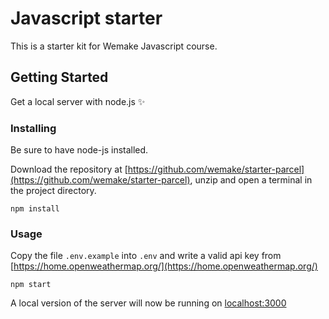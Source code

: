 # Javascript starter

This is a starter kit for Wemake Javascript course.

## Getting Started

Get a local server with node.js ✨

### Installing

Be sure to have node-js installed.

Download the repository at [https://github.com/wemake/starter-parcel](https://github.com/wemake/starter-parcel), unzip and open a terminal in the project directory.

```
npm install
```

### Usage

Copy the file `.env.example` into `.env` and write a valid api key from [https://home.openweathermap.org/](https://home.openweathermap.org/)

```
npm start
```

A local version of the server will now be running on [localhost:3000](http://localhost:3000)

